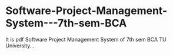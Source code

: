 # Software-Project-Management-System---7th-sem-BCA
It is pdf Software Project Management System of 7th sem BCA TU University...
